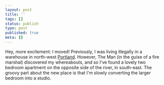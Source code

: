 ```yaml
---
layout: post
title: ''
tags: []
status: publish
type: post
published: true
meta: {}
---
```

Hey, more excitement: I moved! Previously, I  was living illegally in a warehouse in  north-west  <a href="http://web.archive.org/web/19991013045640/http://portland.citysearch.com/">Portland</a>. However,  The Man (in the guise of a fire marshal) discovered my whereabouts, and so I&#39;ve  found a lovely two bedroom apartment on the opposite side of the river, in south-east.  The  groovy part about the new place is that I&#39;m slowly converting the larger bedroom into a  studio.
